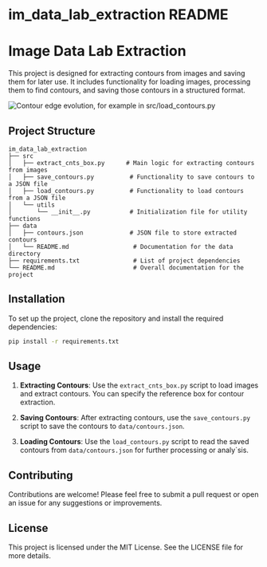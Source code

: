 # im_data_lab_extraction README

# Image Data Lab Extraction

This project is designed for extracting contours from images and saving them for later use. It includes functionality for loading images, processing them to find contours, and saving those contours in a structured format.

![Contour edge evolution, for example in src/load_contours.py](image.png)

## Project Structure

```
im_data_lab_extraction
├── src
│   ├── extract_cnts_box.py      # Main logic for extracting contours from images
│   ├── save_contours.py          # Functionality to save contours to a JSON file
│   ├── load_contours.py          # Functionality to load contours from a JSON file
│   └── utils
│       └── __init__.py           # Initialization file for utility functions
├── data
│   ├── contours.json             # JSON file to store extracted contours
│   └── README.md                  # Documentation for the data directory
├── requirements.txt               # List of project dependencies
└── README.md                      # Overall documentation for the project
```

## Installation

To set up the project, clone the repository and install the required dependencies:

```bash
pip install -r requirements.txt
```

## Usage

1. **Extracting Contours**: Use the `extract_cnts_box.py` script to load images and extract contours. You can specify the reference box for contour extraction.

2. **Saving Contours**: After extracting contours, use the `save_contours.py` script to save the contours to `data/contours.json`.

3. **Loading Contours**: Use the `load_contours.py` script to read the saved contours from `data/contours.json` for further processing or analy`sis.

## Contributing

Contributions are welcome! Please feel free to submit a pull request or open an issue for any suggestions or improvements.

## License

This project is licensed under the MIT License. See the LICENSE file for more details.